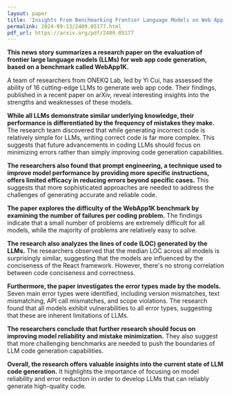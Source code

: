 ```yaml
---
layout: paper
title: 'Insights From Benchmarking Frontier Language Models on Web App Code Generation'
permalink: 2024-09-13/2409.05177.html
pdf_url: https://arxiv.org/pdf/2409.05177
---
```


**This news story summarizes a research paper on the evaluation of frontier large language models (LLMs) for web app code generation, based on a benchmark called WebApp1K.**

A team of researchers from ONEKQ Lab, led by Yi Cui, has assessed the ability of 16 cutting-edge LLMs to generate web app code. Their findings, published in a recent paper on arXiv, reveal interesting insights into the strengths and weaknesses of these models. 

**While all LLMs demonstrate similar underlying knowledge, their performance is differentiated by the frequency of mistakes they make.** The research team discovered that while generating incorrect code is relatively simple for LLMs, writing correct code is far more complex. This suggests that future advancements in coding LLMs should focus on minimizing errors rather than simply improving code generation capabilities.

**The researchers also found that prompt engineering, a technique used to improve model performance by providing more specific instructions, offers limited efficacy in reducing errors beyond specific cases.** This suggests that more sophisticated approaches are needed to address the challenges of generating accurate and reliable code.

**The paper explores the difficulty of the WebApp1K benchmark by examining the number of failures per coding problem.**  The findings indicate that a small number of problems are extremely difficult for all models, while the majority of problems are relatively easy to solve.

**The research also analyzes the lines of code (LOC) generated by the LLMs.** The researchers observed that the median LOC across all models is surprisingly similar, suggesting that the models are influenced by the conciseness of the React framework. However, there's no strong correlation between code conciseness and correctness.

**Furthermore, the paper investigates the error types made by the models.** Seven main error types were identified, including version mismatches, text mismatching, API call mismatches, and scope violations. The research found that all models exhibit vulnerabilities to all error types, suggesting that these are inherent limitations of LLMs.

**The researchers conclude that further research should focus on improving model reliability and mistake minimization.** They also suggest that more challenging benchmarks are needed to push the boundaries of LLM code generation capabilities.

**Overall, the research offers valuable insights into the current state of LLM code generation.** It highlights the importance of focusing on model reliability and error reduction in order to develop LLMs that can reliably generate high-quality code.

